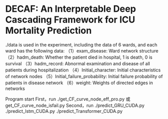 # DECAF: An Interpretable Deep Cascading Framework for ICU Mortality Prediction

./data is used in the experiment, including the data of 6 wards, and each ward has the following data:
（1）exam_disease: Ward network structure
（2）hadm_death: Whether the patient died in hospital, 1 is death, 0 is survival
（3）hadm_record: Abnormal examination and disease of all patients during hospitalization
（4）Initial_character: Initial characteristics of network nodes
（5）Initial_failure_probability: Initial failure probability of patients in disease network
（6）weight: Weights of directed edges in networks

Program start
First，run ./get_CF_curve_node_eff_pro.py 或 get_CF_curve_node_isfail.py
Second，run ./predict_GRU_CUDA.py ./predict_lstm_CUDA.py ./predict_Transformer_CUDA.py
